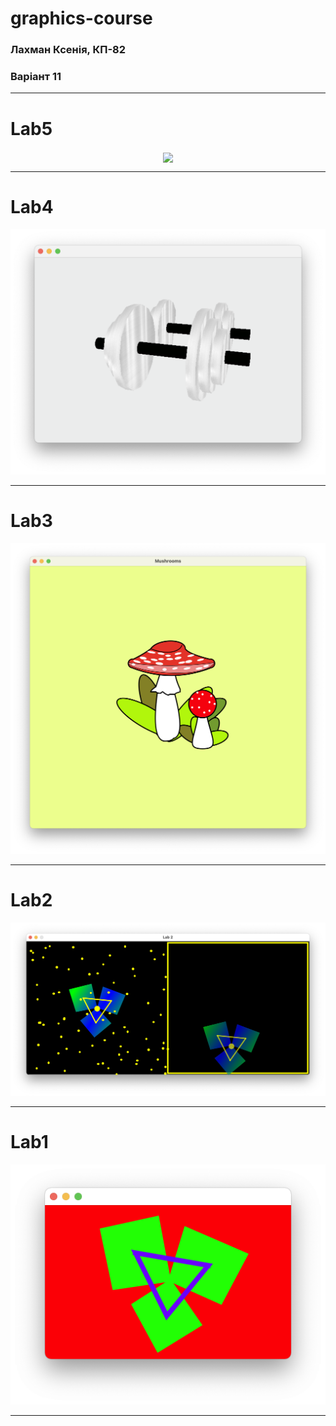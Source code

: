 # graphics-course

### Лахман Ксенія, КП-82
### Варіант 11

_____

# Lab5

<p align="center">
  <img align="center" src="/lab5/docs/ufo_around_us.gif">
</p>

_____

# Lab4

<img src="/lab4/doc/1.png">

_____

# Lab3

<img src="/lab3/pic.png">

_____

# Lab2

<img src="/lab2/pic1.png">

_____

# Lab1

<img src="/lab1/pic1.png">

_____
